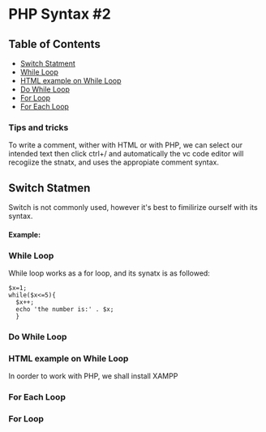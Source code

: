 # PHP Syntax #2 

## Table of Contents
- [Switch Statment](#Switch-Statment)
- [While Loop](#While-Loop)
- [HTML example on While Loop](#HTML-example-on-While-Loop)
- [Do While Loop](#Do-While-Loop)
- [For Loop](#For-Loop)
- [For Each Loop](#For-Each-Loop)


### Tips and tricks 

To write a comment, wither with HTML or with PHP, we can select our intended text then click ctrl+/
and automatically the vc code editor will recogiize the stnatx, and uses the appropiate comment syntax.


## Switch Statmen
Switch is not commonly used, however it's best to fimilirize ourself with its syntax.

#### Example:


### While Loop

While loop works as a for loop, and its synatx is as followed:
````
$x=1;
while($x<=5){
  $x++;
  echo 'the number is:' . $x;
  }
````

### Do While Loop

### HTML example on While Loop
In oorder to work with PHP, we shall install XAMPP


### For Each Loop


### For Loop
